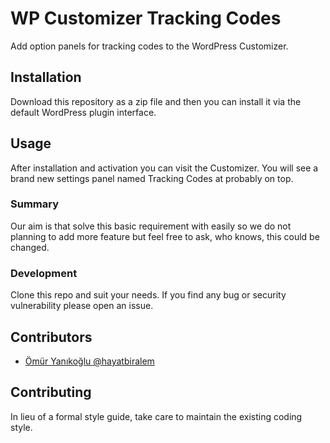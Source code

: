 # WP Customizer Tracking Codes
Add option panels for tracking codes to the WordPress Customizer.

## Installation
Download this repository as a zip file and then you can install it via the default WordPress plugin interface.

## Usage
After installation and activation you can visit the Customizer. You will see a brand new settings panel named Tracking Codes at probably on top.

### Summary
Our aim is that solve this basic requirement with easily so we do not planning to add more feature but feel free to ask, who knows, this could be changed.

### Development
Clone this repo and suit your needs. If you find any bug or security vulnerability please open an issue.

## Contributors
- [Ömür Yanıkoğlu @hayatbiralem](https://twitter.com/hayatbiralem)

## Contributing
In lieu of a formal style guide, take care to maintain the existing coding style.